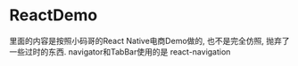 # ReactDemo

里面的内容是按照小码哥的React Native电商Demo做的, 也不是完全仿照, 抛弃了一些过时的东西. navigator和TabBar使用的是 react-navigation
